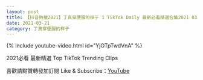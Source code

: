 ```yaml
---
layout: post
title: 【抖音熱搜2021】丁真穿便服的样子 1 TikTok Daily 最新必看精選合集2021 03 21
date: 2021-03-21
category: 丁真穿便服的样子
---
```


{% include youtube-video.html id="YjOTpTwdVnA" %}

2021必看 最新精選 Top TikTok Trending Clips

喜歡請點贊轉發加訂閱 Like & Subscribe：[YouTube](https://www.youtube.com/channel/UCAoR7VcanIPd04uEq_GIylA/videos)

